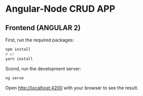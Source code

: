 # Angular-Node CRUD APP

## Frontend (ANGULAR 2)

First, run the required packages:

```bash
npm install 
# or
yarn install
```

Scond, run the development server:

```bash
ng serve
```

Open [http://localhost:4200](http://localhost:4200) with your browser to see the result.
